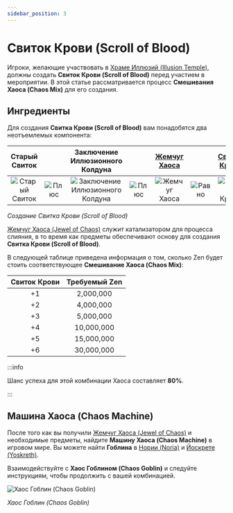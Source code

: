 ```yaml
---
sidebar_position: 3
---
```


# Свиток Крови (Scroll of Blood)

Игроки, желающие участвовать в [Храме Иллюзий (Illusion Temple)](/events/illusion-temple), должны создать **Свиток Крови (Scroll of Blood)** перед участием в мероприятии. В этой статье рассматривается процесс **Смешивания Хаоса (Chaos Mix)** для его создания.

## Ингредиенты

Для создания **Свитка Крови (Scroll of Blood)** вам понадобятся два неотъемлемых компонента:

|                      Старый Свиток                      |                                       |                              Заключение Иллюзионного Колдуна                              |                                       | [Жемчуг Хаоса](/items/jewels/regular-jewels/jewel-of-chaos) |                                        |    [Свиток Крови](/crafting/invitations/scroll-of-blood)    |
| :-----------------------------------------------------: | :-----------------------------------: | :---------------------------------------------------------------------------------------: | :-----------------------------------: | :---------------------------------------------------------: | :------------------------------------: | :---------------------------------------------------------: |
| ![Старый Свиток](/img/items/invitations/old-scroll.png) | ![Плюс](/img/items/invitations/+.png) | ![Заключение Иллюзионного Колдуна](/img/items/invitations/illusion-sorcerer-covenant.png) | ![Плюс](/img/items/invitations/+.png) |        ![Жемчуг Хаоса](/img/items/jewels/chaos.png)         | ![Равно](/img/items/invitations/=.png) | ![Свиток Крови](/img/items/invitations/scroll-of-blood.png) |

_Создание Свитка Крови (Scroll of Blood)_

[Жемчуг Хаоса (Jewel of Chaos)](/items/jewels/regular-jewels/jewel-of-chaos) служит катализатором для процесса слияния, в то время как предметы обеспечивают основу для создания **Свитка Крови (Scroll of Blood)**.

В следующей таблице приведена информация о том, сколько Zen будет стоить соответствующее **Смешивание Хаоса (Chaos Mix)**:

| Свиток Крови | Требуемый Zen |
| :----------: | :-----------: |
|      +1      |   2,000,000   |
|      +2      |   4,000,000   |
|      +3      |   5,000,000   |
|      +4      |  10,000,000   |
|      +5      |  15,000,000   |
|      +6      |  30,000,000   |

:::info

Шанс успеха для этой комбинации Хаоса составляет **80%**.

:::

## Машина Хаоса (Chaos Machine)

После того как вы получили [Жемчуг Хаоса (Jewel of Chaos)](/items/jewels/regular-jewels/jewel-of-chaos) и необходимые предметы, найдите **Машину Хаоса (Chaos Machine)** в игровом мире. Вы можете найти **Гоблина** в [Нории (Noria)](/maps/noria) и [Йоскрете (Yoskreth)](/maps/yoskreth).

Взаимодействуйте с **Хаос Гоблином (Chaos Goblin)** и следуйте инструкциям, чтобы продолжить с вашей комбинацией.

![Хаос Гоблин (Chaos Goblin)](/img/crafting/chaos-goblin.png)

_Хаос Гоблин (Chaos Goblin)_
